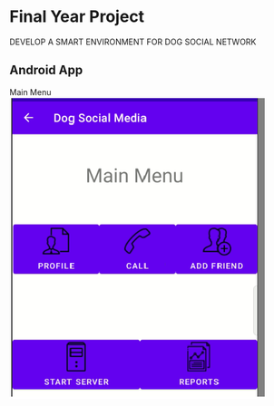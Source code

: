 # Final Year Project
 DEVELOP A SMART ENVIRONMENT FOR DOG SOCIAL NETWORK

## Android App

Main Menu
![alt](images/mainMenu.png)